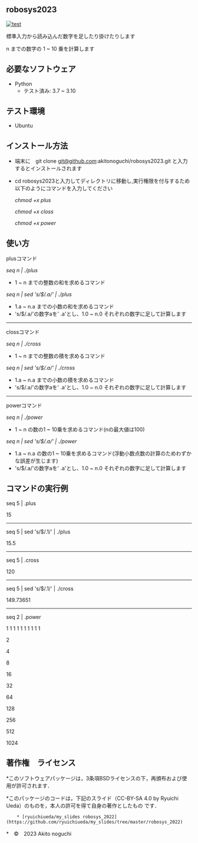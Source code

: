 ## robosys2023
[![test](https://github.com/akitonoguchi/robosys2023/actions/workflows/test.yml/badge.svg)](https://github.com/akitonoguchi/robosys2023/actions/workflows/test.yml)

標準入力から読み込んだ数字を足したり掛けたりします

n までの数字の 1 ~ 10 乗を計算します

## 必要なソフトウェア
 * Python
    * テスト済み: 3.7 ~ 3.10

## テスト環境
 * Ubuntu
 
## インストール方法

 * 端末に　git clone git@github.com:akitonoguchi/robosys2023.git と入力するとインストールされます
 * cd robosys2023と入力してディレクトリに移動し,実行権限を付与するため以下のようにコマンドを入力してください

	*chmod +x plus*

	*chmod +x closs*

	*chmod +x power*

## 使い方

plusコマンド

*seq n | ./plus*
 * 1 ~ n までの整数の和を求めるコマンド

*seq n | sed 's/$/.a/' | ./plus*
 * 1.a ~ n.a までの小数の和を求めるコマンド
 * 's/$/.a/'の数字aを' .a'とし、1.0 ~ n.0 それぞれの数字に足して計算します

***
clossコマンド

*seq n | ./cross*
 * 1 ~ n までの整数の積を求めるコマンド

*seq n | sed 's/$/.a/' | ./cross*
 * 1.a ~ n.a までの小数の積を求めるコマンド
 * 's/$/.a/'の数字aを' .a'とし、1.0 ~ n.0 それぞれの数字に足して計算します

***
powerコマンド

*seq n | ./power*
 * 1 ~ n の数の1 ~ 10乗を求めるコマンド(nの最大値は100)

*seq n | sed 's/$/.a/' | ./power*
 * 1.a ~ n.a の数の1 ~ 10乗を求めるコマンド(浮動小数点数の計算のためわずかな誤差が生じます)
 * 's/$/.a/'の数字aを' .a'とし、1.0 ~ n.0 それぞれの数字に足して計算します

## コマンドの実行例

seq 5 | .plus

15

***
seq 5 | sed 's/$/.1/' | ./plus

15.5

***
seq 5 | .cross

120

***
seq 5 | sed 's/$/.1/' | ./cross

149.73651

***
seq 2 | .power

1
1
1
1
1
1
1
1
1
1

2

4

8

16

32

64

128

256

512

1024


## 著作権　ライセンス
 *このソフトウェアパッケージは，3条項BSDライセンスの下，再頒布および使用が許可されます．

 *このパッケージのコードは，下記のスライド（CC-BY-SA 4.0 by Ryuichi Ueda）のものを，本人の許可を得て自身の著作としたもの  です．

        * [ryuichiueda/my_slides robosys_2022](https://github.com/ryuichiueda/my_slides/tree/master/robosys_2022)
 *　©　2023 Akito noguchi
